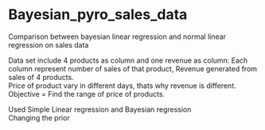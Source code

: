 # Bayesian_pyro_sales_data

Comparison between bayesian linear regression and normal linear regression on sales data

Data set include 4 products as column and one revenue as column:
Each column represent number of sales of that product, Revenue generated from sales of 4 products.     
Price of product vary in different days, thats why revenue is different.
Objective = Find the range of price of products.                                      
                           
                            
Used Simple Linear regression and Bayesian regression          
Changing the prior      






     
        
                 
              


















